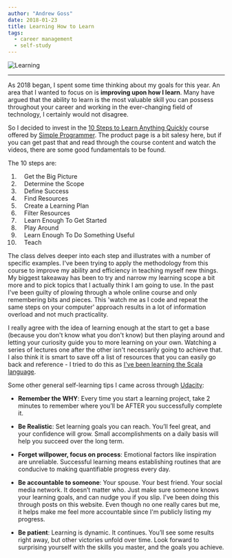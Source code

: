 ```yaml
---
author: "Andrew Goss"
date: 2018-01-23
title: Learning How to Learn
tags:
  - career management
  - self-study
---
```

![Learning](/img/post/learning.png "Learning")<br>
<hr>

As 2018 began, I spent some time thinking about my goals for this year. An area that I wanted to focus on is <b>improving upon how I learn</b>. Many have argued that the ability to learn is the most valuable skill you can possess throughout your career and working in the ever-changing field of technology, I certainly would not disagree.

So I decided to invest in the <a href="https://simpleprogrammer.com/products/learn-anything" target=_>10 Steps to Learn Anything Quickly</a> course offered by <a href="https://simpleprogrammer.com" target=_>Simple Programmer</a>. The product page is a bit salesy here, but if you can get past that and read through the course content and watch the videos, there are some good fundamentals to be found.

The 10 steps are:

1. &emsp;Get the Big Picture
2. &emsp;Determine the Scope
3. &emsp;Define Success
4. &emsp;Find Resources
5. &emsp;Create a Learning Plan
6. &emsp;Filter Resources
7. &emsp;Learn Enough To Get Started
8. &emsp;Play Around
9. &emsp;Learn Enough To Do Something Useful
10. &emsp;Teach

The class delves deeper into each step and illustrates with a number of specific examples. I've been trying to apply the methodology from this course to improve my ability and efficiency in teaching myself new things. My biggest takeaway has been to try and narrow my learning scope a bit more and to pick topics that I actually think I am going to use. In the past I've been guilty of plowing through a whole online course and only remembering bits and pieces. This 'watch me as I code and repeat the same steps on your computer' approach results in a lot of information overload and not much practicality. 

I really agree with the idea of learning enough at the start to get a base (because you don't know what you don't know) but then playing around and letting your curiosity guide you to more learning on your own. Watching a series of lectures one after the other isn't necessarily going to achieve that. I also think it is smart to save off a list of resources that you can easily go back and reference - I tried to do this as <a href="/2017/my-path-to-learning-scala">I've been learning the Scala language</a>.

Some other general self-learning tips I came across through <a href="https://www.udacity.com" target=_>Udacity</a>:

* __Remember the WHY__: Every time you start a learning project, take 2 minutes to remember where you’ll be AFTER you successfully complete it.

* __Be Realistic__: Set learning goals you can reach. You’ll feel great, and your confidence will grow. Small accomplishments on a daily basis will help you succeed over the long term.

* __Forget willpower, focus on process__: Emotional factors like inspiration are unreliable. Successful learning means establishing routines that are conducive to making quantifiable progress every day.

* __Be accountable to someone__: Your spouse. Your best friend. Your social media network. It doesn’t matter who. Just make sure someone knows your learning goals, and can nudge you if you slip. I've been doing this through posts on this website. Even though no one really cares but me, it helps make me feel more accountable since I'm publicly listing my progress.

* __Be patient__: Learning is dynamic. It continues. You’ll see some results right away, but other victories unfold over time. Look forward to surprising yourself with the skills you master, and the goals you achieve.